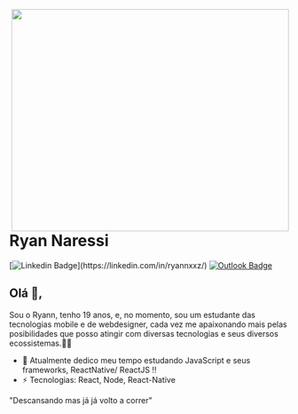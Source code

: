 <img align="right" width="500" height="400" src="https://66.media.tumblr.com/b9453ec6e72fcc51e21280d7d4739173/tumblr_ndvso0BATT1tr1l0qo1_400.gif">

# Ryan Naressi

[![Linkedin Badge](https://img.shields.io/badge/-RyanNaressi-blue?style=for-the-badge&logo=Linkedin&logoColor=white&link="https://linkedin.com/in/ryannxxz/")](https://linkedin.com/in/ryannxxz/)
[![Outlook Badge](https://img.shields.io/badge/-ryannaressi@hotmail.com.br-blue?style=for-the-badge&labelColor=blue&logoColor=white&color=blue&logo=Microsoft%20Outlook&logoColor=blue)](mailto:ryannaressi@hotmail.com.br)

## Olá 👋,

Sou o Ryann, tenho 19 anos, e, no momento, sou um estudante das tecnologias mobile e de webdesigner, cada vez me apaixonando mais pelas posibilidades que posso atingir com diversas tecnologias e seus diversos ecossistemas.👨‍💻

- 🔭 Atualmente dedico meu tempo estudando JavaScript e seus frameworks, ReactNative/ ReactJS !!
- ⚡ Tecnologias: React, Node, React-Native


"Descansando mas já já volto a correr"

